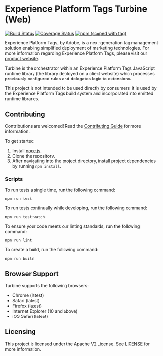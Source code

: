 # Experience Platform Tags Turbine (Web)

[![Build Status](https://img.shields.io/github/workflow/status/adobe/reactor-turbine/ci?style=flat)](https://github.com/adobe/reactor-turbine/actions)
[![Coverage Status](https://coveralls.io/repos/github/adobe/reactor-turbine/badge.svg)](https://coveralls.io/github/adobe/reactor-turbine)
[![npm (scoped with tag)](https://img.shields.io/npm/v/@adobe/reactor-turbine.svg?style=flat)](https://www.npmjs.com/package/@adobe/reactor-turbine)

Experience Platform Tags, by Adobe, is a next-generation tag management solution enabling simplified deployment of marketing technologies. For more information regarding Experience Platform Tags, please visit our [product website](http://www.adobe.com/enterprise/cloud-platform/launch.html).

Turbine is the orchestrator within an Experience Platform Tags JavaScript runtime library (the library deployed on a client website) which processes previously configured rules and delegates logic to extensions.

This project is not intended to be used directly by consumers; it is used by the Experience Platform Tags build system and incorporated into emitted runtime libraries.

## Contributing

Contributions are welcomed! Read the [Contributing Guide](CONTRIBUTING.md) for more information.

To get started:

1. Install [node.js](https://nodejs.org/).
3. Clone the repository.
4. After navigating into the project directory, install project dependencies by running `npm install`.

### Scripts

To run tests a single time, run the following command:

`npm run test`

To run tests continually while developing, run the following command:

`npm run test:watch`

To ensure your code meets our linting standards, run the following command:

`npm run lint`

To create a build, run the following command:

`npm run build`

## Browser Support

Turbine supports the following browsers:

* Chrome (latest)
* Safari (latest)
* Firefox (latest)
* Internet Explorer (10 and above)
* iOS Safari (latest)

## Licensing

This project is licensed under the Apache V2 License. See [LICENSE](LICENSE) for more information.
